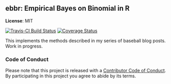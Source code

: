 <!-- README.md is generated from README.Rmd. Please edit that file -->



ebbr: Empirical Bayes on Binomial in R
----------

**License**: MIT

[![Travis-CI Build Status](https://travis-ci.org/dgrtwo/ebbr.svg?branch=master)](https://travis-ci.org/dgrtwo/ebbr)
[![Coverage Status](https://img.shields.io/codecov/c/github/dgrtwo/ebbr/master.svg)](https://codecov.io/github/dgrtwo/ebbr?branch=master)

This implements the methods described in my series of baseball blog posts. Work in progress.

### Code of Conduct

Please note that this project is released with a [Contributor Code of Conduct](CONDUCT.md). By participating in this project you agree to abide by its terms.
